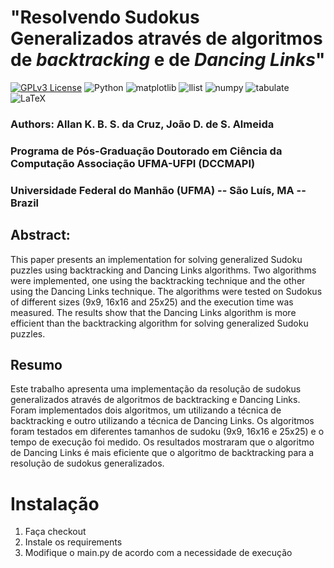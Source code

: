 # "Resolvendo Sudokus Generalizados através de algoritmos de *backtracking* e de *Dancing Links*"

[![GPLv3 License](https://img.shields.io/badge/license-GPL%20v3-yellow.svg)](https://opensource.org/licenses/) 
![Python](https://img.shields.io/badge/python-3.10-yellow) 
![matplotlib](https://img.shields.io/badge/matplotlib-blue) 
![llist](https://img.shields.io/badge/llist-blue)
![numpy](https://img.shields.io/badge/numpy-blue)
![tabulate](https://img.shields.io/badge/tabulate-blue)
![LaTeX](https://img.shields.io/badge/LaTeX-darkgreen)

### Authors: Allan K. B. S. da Cruz, João D. de S. Almeida
### Programa de Pós-Graduação Doutorado em Ciência da Computação Associação UFMA-UFPI (DCCMAPI)
### Universidade Federal do Manhão (UFMA) -- São Luís, MA -- Brazil

  ## Abstract:
  This paper presents an implementation for solving generalized Sudoku
  puzzles using backtracking and Dancing Links algorithms. Two
  algorithms were implemented, one using the backtracking technique and
  the other using the Dancing Links technique. The algorithms were
  tested on Sudokus of different sizes (9x9, 16x16 and 25x25) and the
  execution time was measured. The results show that the Dancing Links
  algorithm is more efficient than the backtracking algorithm for
  solving generalized Sudoku puzzles.

  ## Resumo
  Este trabalho apresenta uma implementação da resolução de sudokus
  generalizados através de algoritmos de backtracking e Dancing Links.
  Foram implementados dois algoritmos, um utilizando a técnica de
  backtracking e outro utilizando a técnica de Dancing Links. Os
  algoritmos foram testados em diferentes tamanhos de sudoku (9x9, 16x16 e
  25x25) e o tempo de execução foi medido. Os resultados mostraram que o
  algoritmo de Dancing Links é mais eficiente que o algoritmo de
  backtracking para a resolução de sudokus generalizados.
  


# Instalação
1. Faça checkout
2. Instale os requirements
3. Modifique o main.py de acordo com a necessidade de execução
